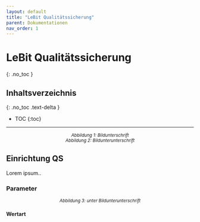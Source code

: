 ```yaml
---
layout: default
title: "LeBit Qualitätssicherung"
parent: Dokumentationen
nav_order: 1
---
```


# LeBit Qualitätssicherung
{: .no_toc }

## Inhaltsverzeichnis
{: .no_toc .text-delta }

- TOC
{:toc}

---

<style>

  body {
      counter-reset: figure;
    }
  img {
      margin: 0 auto;
      display: block; 
    }
    figcaption {
        font-style: italic;
        text-align: center;
        font-size: smaller;
        counter-increment: figure;
    }
    figcaption::before {
      content: "Abbildung " counter(figure) ": ";
    }

</style>

<figcaption>Bildunterschrift</figcaption>
<figcaption>Bildunterunterschrift</figcaption>

## Einrichtung QS
Lorem ipsum..

### Parameter

<figcaption>unter Bildunterunterschrift</figcaption>

#### Wertart